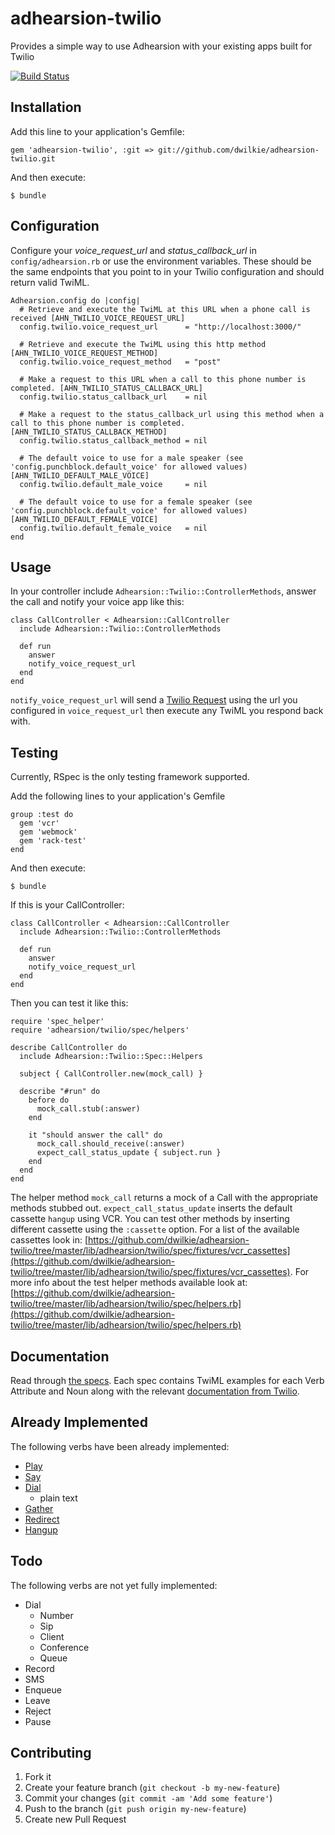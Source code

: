 # adhearsion-twilio

Provides a simple way to use Adhearsion with your existing apps built for Twilio

[![Build Status](https://travis-ci.org/dwilkie/adhearsion-twilio.png)](https://travis-ci.org/dwilkie/adhearsion-twilio)

## Installation

Add this line to your application's Gemfile:

    gem 'adhearsion-twilio', :git => git://github.com/dwilkie/adhearsion-twilio.git

And then execute:

    $ bundle

## Configuration

Configure your *voice_request_url* and *status_callback_url* in `config/adhearsion.rb` or use the environment variables.
These should be the same endpoints that you point to in your Twilio configuration and should return valid TwiML.

    Adhearsion.config do |config|
      # Retrieve and execute the TwiML at this URL when a phone call is received [AHN_TWILIO_VOICE_REQUEST_URL]
      config.twilio.voice_request_url      = "http://localhost:3000/"

      # Retrieve and execute the TwiML using this http method [AHN_TWILIO_VOICE_REQUEST_METHOD]
      config.twilio.voice_request_method   = "post"

      # Make a request to this URL when a call to this phone number is completed. [AHN_TWILIO_STATUS_CALLBACK_URL]
      config.twilio.status_callback_url    = nil

      # Make a request to the status_callback_url using this method when a call to this phone number is completed. [AHN_TWILIO_STATUS_CALLBACK_METHOD]
      config.twilio.status_callback_method = nil

      # The default voice to use for a male speaker (see 'config.punchblock.default_voice' for allowed values) [AHN_TWILIO_DEFAULT_MALE_VOICE]
      config.twilio.default_male_voice     = nil

      # The default voice to use for a female speaker (see 'config.punchblock.default_voice' for allowed values) [AHN_TWILIO_DEFAULT_FEMALE_VOICE]
      config.twilio.default_female_voice   = nil
    end

## Usage

In your controller include `Adhearsion::Twilio::ControllerMethods`, answer the call and notify your voice app like this:

    class CallController < Adhearsion::CallController
      include Adhearsion::Twilio::ControllerMethods

      def run
        answer
        notify_voice_request_url
      end
    end

`notify_voice_request_url` will send a [Twilio Request](http://www.twilio.com/docs/api/twiml/twilio_request) using the url you configured in `voice_request_url` then execute any TwiML you respond back with.

## Testing

Currently, RSpec is the only testing framework supported.

Add the following lines to your application's Gemfile

    group :test do
      gem 'vcr'
      gem 'webmock'
      gem 'rack-test'
    end

And then execute:

    $ bundle


If this is your CallController:

    class CallController < Adhearsion::CallController
      include Adhearsion::Twilio::ControllerMethods

      def run
        answer
        notify_voice_request_url
      end
    end

Then you can test it like this:

    require 'spec_helper'
    require 'adhearsion/twilio/spec/helpers'

    describe CallController do
      include Adhearsion::Twilio::Spec::Helpers

      subject { CallController.new(mock_call) }

      describe "#run" do
        before do
          mock_call.stub(:answer)
        end

        it "should answer the call" do
          mock_call.should_receive(:answer)
          expect_call_status_update { subject.run }
        end
      end
    end

The helper method `mock_call` returns a mock of a Call with the appropriate methods stubbed out. `expect_call_status_update` inserts the default cassette `hangup` using VCR. You can test other methods by inserting different cassette using the `:cassette` option. For a list of the available cassettes look in: [https://github.com/dwilkie/adhearsion-twilio/tree/master/lib/adhearsion/twilio/spec/fixtures/vcr_cassettes](https://github.com/dwilkie/adhearsion-twilio/tree/master/lib/adhearsion/twilio/spec/fixtures/vcr_cassettes). For more info about the test helper methods available look at: [https://github.com/dwilkie/adhearsion-twilio/tree/master/lib/adhearsion/twilio/spec/helpers.rb](https://github.com/dwilkie/adhearsion-twilio/tree/master/lib/adhearsion/twilio/spec/helpers.rb)

## Documentation

Read through [the specs](http://rdoc.info/list/github/dwilkie/adhearsion-twilio/master/file). Each spec contains TwiML examples for each Verb Attribute and Noun along with the relevant [documentation from Twilio](http://www.twilio.com/docs/api/twiml).

## Already Implemented

The following verbs have been already implemented:

* [Play](http://rdoc.info/github/dwilkie/adhearsion-twilio/master/file/spec/adhearsion/twilio/play_spec.rb)
* [Say](http://rdoc.info/github/dwilkie/adhearsion-twilio/master/file/spec/adhearsion/twilio/say_spec.rb)
* [Dial](http://rdoc.info/github/dwilkie/adhearsion-twilio/master/file/spec/adhearsion/twilio/dial_spec.rb)
    * plain text
* [Gather](http://rdoc.info/github/dwilkie/adhearsion-twilio/master/file/spec/adhearsion/twilio/gather_spec.rb)
* [Redirect](http://rdoc.info/github/dwilkie/adhearsion-twilio/master/file/spec/adhearsion/twilio/redirect_spec.rb)
* [Hangup](http://rdoc.info/github/dwilkie/adhearsion-twilio/master/file/spec/adhearsion/twilio/hangup_spec.rb)

## Todo

The following verbs are not yet fully implemented:

* Dial
    * Number
    * Sip
    * Client
    * Conference
    * Queue
* Record
* SMS
* Enqueue
* Leave
* Reject
* Pause

## Contributing

1. Fork it
2. Create your feature branch (`git checkout -b my-new-feature`)
3. Commit your changes (`git commit -am 'Add some feature'`)
4. Push to the branch (`git push origin my-new-feature`)
5. Create new Pull Request

